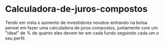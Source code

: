 # Calculadora-de-juros-compostos
Tendo em vista o aumento de investidores novatos entrando na bolsa pensei em fazer uma calculadora de juros compostos, juntamente com um "ideal" de % de quanto eles devem ter em cada fundo seguindo cada um o seu perfil.
